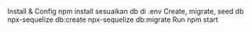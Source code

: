 Install & Config
npm install
sesuaikan db di .env
Create, migrate, seed db
npx-sequelize db:create
npx-sequelize db:migrate
Run
npm start
